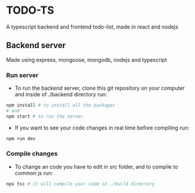 # TODO-TS
A typescript backend and frontend todo-list, made in react and nodejs

## Backend server
Made using express, mongoose, mongodb, nodejs and typescript

### Run server
- To run the backend server, clone this git repository on your computer and inside of ./backend directory run:
```bash
npm install # to install all the packages
# and
npm start # to run the server
```


- If you want to see your code changes in real time before compiling run: 
```bash
npm run dev
```

### Compile changes
- To change an code you have to edit in src folder, and to compile to common js run:
```bash
npx tsc # it will compile your code in ./build directory



